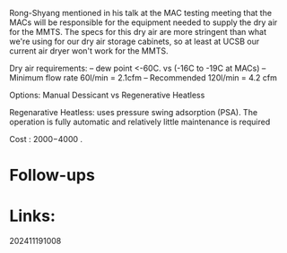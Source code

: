 Rong-Shyang mentioned in his talk at the MAC testing meeting that the  
MACs will be responsible for the equipment needed to supply the dry air  
for the MMTS. The specs for this dry air are more stringent than what  
we're using for our dry air storage cabinets, so at least at UCSB our  
current air dryer won't work for the MMTS.

Dry air requirements:
– dew point <-60C. vs (-16C to -19C at MACs)
– Minimum flow rate 60l/min = 2.1cfm
– Recommended 120l/min = 4.2 cfm

Options: Manual Dessicant vs Regenerative Heatless

Regenarative Heatless: 
uses pressure swing adsorption (PSA). The operation is fully automatic and relatively little
maintenance is required

Cost : $2000-$4000
.
# Follow-ups


# Links: 



202411191008
